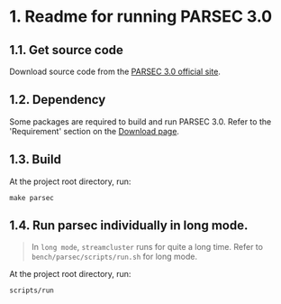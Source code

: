 # 1. Readme for running PARSEC 3.0

## 1.1. Get source code

Download source code from the [PARSEC 3.0 official site](https://parsec.cs.princeton.edu).

## 1.2. Dependency

Some packages are required to build and run PARSEC 3.0. Refer to the 'Requirement' section on the [Download page](https://parsec.cs.princeton.edu/download.htm).

## 1.3. Build

At the project root directory, run:

```shell
make parsec
```

## 1.4. Run parsec individually in long mode.

> In `long mode`, `streamcluster` runs for quite a long time. Refer to `bench/parsec/scripts/run.sh` for long mode.

At the project root directory, run:

```shell
scripts/run
``` 
